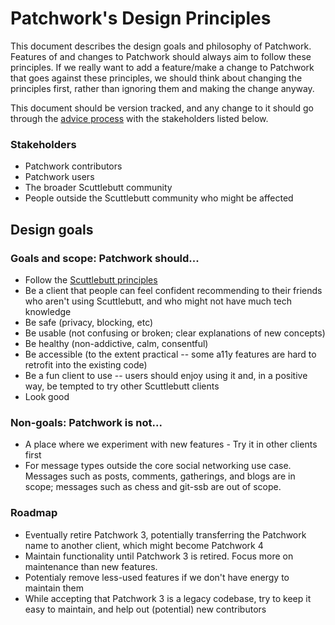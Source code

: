 # Patchwork's Design Principles

This document describes the design goals and philosophy of Patchwork. Features of and changes to Patchwork should always aim to follow these principles. If we really want to add a feature/make a change to Patchwork that goes against these principles, we should think about changing the principles first, rather than ignoring them and making the change anyway.

This document should be version tracked, and any change to it should go through the [advice process](http://www.reinventingorganizationswiki.com/Decision_Making) with the stakeholders listed below.

### Stakeholders
* Patchwork contributors
* Patchwork users
* The broader Scuttlebutt community
* People outside the Scuttlebutt community who might be affected

## Design goals

### Goals and scope: Patchwork should...
* Follow the [Scuttlebutt principles](https://www.scuttlebutt.nz/principles/)
* Be a client that people can feel confident recommending to their friends who aren't using Scuttlebutt, and who might not have much tech knowledge
* Be safe (privacy, blocking, etc)
* Be usable (not confusing or broken; clear explanations of new concepts)
* Be healthy (non-addictive, calm, consentful)
* Be accessible (to the extent practical -- some a11y features are hard to retrofit into the existing code)
* Be a fun client to use -- users should enjoy using it and, in a positive way, be tempted to try other Scuttlebutt clients
* Look good
    
### Non-goals: Patchwork is not...
* A place where we experiment with new features - Try it in other clients first
* For message types outside the core social networking use case. Messages such as posts, comments, gatherings, and blogs are in scope; messages such as chess and git-ssb are out of scope.


### Roadmap
* Eventually retire Patchwork 3, potentially transferring the Patchwork name to another client, which might become Patchwork 4
* Maintain functionality until Patchwork 3 is retired.  Focus more on maintenance than new features.
* Potentialy remove less-used features if we don't have energy to maintain them
* While accepting that Patchwork 3 is a legacy codebase, try to keep it easy to maintain, and help out (potential) new contributors

